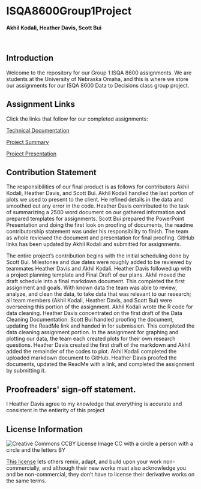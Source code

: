 # ISQA8600Group1Project
**Akhil Kodali, Heather Davis, Scott Bui**

</br>

## Introduction
Welcome to the repository for our Group 1 ISQA 8600 assignments. We are students at the University of Nebraska Omaha, and this is where we store our assignments for our ISQA 8600 Data to Decisions class group project. 

## Assignment Links
Click the links that follow for our completed assignments:

[Technical Documentation](https://github.com/hsdavisuno/ISQA8600Group1Project/blob/main/8600Group1FinalTechnicalDocumentation.md)

[Project Summary](https://github.com/hsdavisuno/ISQA8600Group1Project/blob/main/8600Group1FinalProjectSummary.md)

[Project Presentation](https://github.com/hsdavisuno/ISQA8600Group1Project/blob/main/8600Group1FinalPresentation.pdf)

## Contribution Statement

The responsibilities of our final product is as follows for contributors Akhil Kodali, Heather Davis, and Scott Bui. Akhil Kodali handled the last portion of plots we used to present to the client. He refined details in the data and smoothed out any error in the code. Heather Davis contributed to the task of summarizing a 2500 word document on our gathered information and prepared templates for assignments. Scott Bui prepared the PowerPoint Presentation and doing the first look on proofing of documents, the readme contributorship statement was under his responsibility to finish. The team as whole reviewed the document and presentation for final proofing. GitHub links has been updated by Akhil Kodali and submitted for assignments.

The entire project’s  contribution begins with the initial scheduling done by Scott Bui. Milestones and due dates were roughly added to be reviewed by teammates Heather Davis and Akhil Kodali. Heather Davis followed up with a project planning template and Final Draft of our plans. Akhil moved the draft schedule into a final markdown document. This completed the first assignment and goals. With known data the team was able to review, analyze, and clean the data, to take data that was relevant to our research; all team members (Akhil Kodali, Heather Davis, and Scott Bui) were overseeing this portion of the assignment. Akhil Kodali wrote the R code for data cleaning. Heather Davis concentrated on the first draft of the Data Cleaning Documentation. Scott Bui handled proofing the document, updating the ReadMe link and handed in for submission. This completed the data cleaning assignment portion. In the assignment for graphing and plotting our data, the team each created plots for their own research questions. Heather Davis created the first draft of the markdown and Akhil added the remainder of the codes to plot. Akhil Kodali completed the uploaded markdown document to GitHub. Heather Davis proofed the documents, updated the ReadMe with a link, and completed the assignment by submitting it. 

## Proofreaders' sign-off statement.

I Heather Davis agree to my knowledge that everything is accurate and consistent in the entierity of this project 


## License Information
![Creative Commons CCBY License Image CC with a circle a person with a circle and the letters BY](https://licensebuttons.net/l/by/3.0/88x31.png)

[This license](https://creativecommons.org/licenses/by-nc/4.0/legalcode) lets others remix, adapt, and build upon your work non-commercially, and although their new works must also acknowledge you and be non-commercial, they don’t have to license their derivative works on the same terms.

